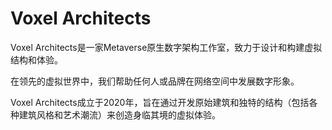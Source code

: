# Voxel Architects

Voxel Architects是一家Metaverse原生数字架构工作室，致力于设计和构建虚拟结构和体验。

在领先的虚拟世界中，我们帮助任何人或品牌在网络空间中发展数字形象。

Voxel Architects成立于2020年，旨在通过开发原始建筑和独特的结构（包括各种建筑风格和艺术潮流）来创造身临其境的虚拟体验。
